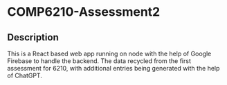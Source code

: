 # COMP6210-Assessment2

## Description
This is a React based web app running on node with the help of Google Firebase to handle the backend. The data recycled from the first assessment for 6210, with additional entries being generated with the help of ChatGPT.
